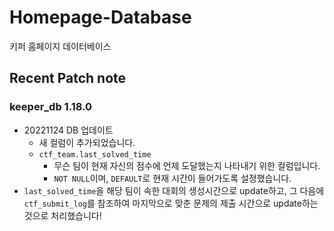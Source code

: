 

# Homepage-Database

키퍼 홈페이지 데이터베이스

## Recent Patch note
### keeper_db 1.18.0
- 20221124 DB 업데이트
    - 새 컬럼이 추가되었습니다.
    - `ctf_team.last_solved_time`
        - 무슨 팀이 현재 자신의 점수에 언제 도달했는지 나타내기 위한 컬럼입니다.
        - `NOT NULL`이며, `DEFAULT`로 현재 시간이 들어가도록 설정했습니다.
- `last_solved_time`을 해당 팀이 속한 대회의 생성시간으로 update하고, 그 다음에 `ctf_submit_log`를 참조하여 마지막으로 맞춘 문제의 제출 시간으로 update하는 것으로 처리했습니다!